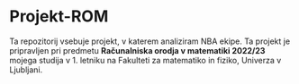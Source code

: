 # Projekt-ROM
Ta repozitorij vsebuje projekt, v katerem analiziram NBA ekipe. Ta projekt je pripravljen pri predmetu **Računalniska orodja v matematiki 2022/23** mojega studija v 1. letniku na Fakulteti za matematiko in fiziko, Univerza v Ljubljani.
